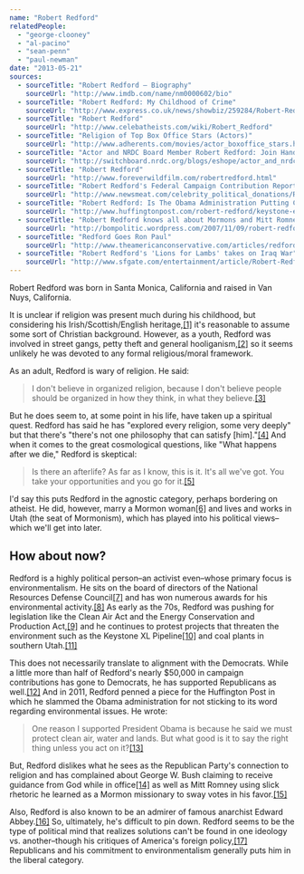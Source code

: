 ```yaml
---
name: "Robert Redford"
relatedPeople:
  - "george-clooney"
  - "al-pacino"
  - "sean-penn"
  - "paul-newman"
date: "2013-05-21"
sources:
  - sourceTitle: "Robert Redford – Biography"
    sourceUrl: "http://www.imdb.com/name/nm0000602/bio"
  - sourceTitle: "Robert Redford: My Childhood of Crime"
    sourceUrl: "http://www.express.co.uk/news/showbiz/259284/Robert-Redford-My-childhood-of-crime"
  - sourceTitle: "Robert Redford"
    sourceUrl: "http://www.celebatheists.com/wiki/Robert_Redford"
  - sourceTitle: "Religion of Top Box Office Stars (Actors)"
    sourceUrl: "http://www.adherents.com/movies/actor_boxoffice_stars.html"
  - sourceTitle: "Actor and NRDC Board Member Robert Redford: Join Hands Around the White House on November 6 to Tell President Obama No to Keystone XL Tar Sands Pipeline"
    sourceUrl: "http://switchboard.nrdc.org/blogs/eshope/actor_and_nrdc_board_member_ro.html"
  - sourceTitle: "Robert Redford"
    sourceUrl: "http://www.foreverwildfilm.com/robertredford.html"
  - sourceTitle: "Robert Redford's Federal Campaign Contribution Report"
    sourceUrl: "http://www.newsmeat.com/celebrity_political_donations/Robert_Redford.php"
  - sourceTitle: "Robert Redford: Is The Obama Administration Putting Corporate Profits Above Public Health"
    sourceUrl: "http://www.huffingtonpost.com/robert-redford/keystone-epa-obama-2012_b_947515.html"
  - sourceTitle: "Robert Redford knows all about Mormons and Mitt Romney"
    sourceUrl: "http://bompolitic.wordpress.com/2007/11/09/robert-redford-knows-all-about-mormons-and-mitt-romney/"
  - sourceTitle: "Redford Goes Ron Paul"
    sourceUrl: "http://www.theamericanconservative.com/articles/redford-goes-ron-paul/"
  - sourceTitle: "Robert Redford's 'Lions for Lambs' takes on Iraq War"
    sourceUrl: "http://www.sfgate.com/entertainment/article/Robert-Redford-s-Lions-for-Lambs-takes-on-Iraq-3301489.php"
---
```


Robert Redford was born in Santa Monica, California and raised in Van Nuys, California.

It is unclear if religion was present much during his childhood, but considering his Irish/Scottish/English heritage,<a class="source-citation" href="#http://www.imdb.com/name/nm0000602/bio" title="Robert Redford – Biography">[1]</a> it's reasonable to assume some sort of Christian background. However, as a youth, Redford was involved in street gangs, petty theft and general hooliganism,<a class="source-citation" href="#http://www.express.co.uk/news/showbiz/259284/Robert-Redford-My-childhood-of-crime" title="Robert Redford: My Childhood of Crime">[2]</a> so it seems unlikely he was devoted to any formal religious/moral framework.

As an adult, Redford is wary of religion. He said:

>I don't believe in organized religion, because I don't believe people should be organized in how they think, in what they believe.<a class="source-citation" href="#http://www.celebatheists.com/wiki/Robert_Redford" title="Robert Redford">[3]</a>

But he does seem to, at some point in his life, have taken up a spiritual quest. Redford has said he has "explored every religion, some very deeply" but that there's "there's not one philosophy that can satisfy [him]."<a class="source-citation" href="#http://www.celebatheists.com/wiki/Robert_Redford" title="Robert Redford">[4]</a> And when it comes to the great cosmological questions, like "What happens after we die," Redford is skeptical:

>Is there an afterlife? As far as I know, this is it. It's all we've got. You take your opportunities and you go for it.<a class="source-citation" href="#http://www.celebatheists.com/wiki/Robert_Redford" title="Robert Redford">[5]</a>

I'd say this puts Redford in the agnostic category, perhaps bordering on atheist. He did, however, marry a Mormon woman<a class="source-citation" href="#http://www.adherents.com/movies/actor_boxoffice_stars.html" title="Religion of Top Box Office Stars (Actors)">[6]</a> and lives and works in Utah (the seat of Mormonism), which has played into his political views–which we'll get into later.


## How about now?

Redford is a highly political person–an activist even–whose primary focus is environmentalism. He sits on the board of directors of the National Resources Defense Council<a class="source-citation" href="#http://switchboard.nrdc.org/blogs/eshope/actor_and_nrdc_board_member_ro.html" title="Actor and NRDC Board Member Robert Redford: Join Hands Around the White House on November 6 to Tell President Obama No to Keystone XL Tar Sands Pipeline">[7]</a> and has won numerous awards for his environmental activity.<a class="source-citation" href="#http://www.foreverwildfilm.com/robertredford.html" title="Robert Redford">[8]</a> As early as the 70s, Redford was pushing for legislation like the Clean Air Act and the Energy Conservation and Production Act,<a class="source-citation" href="#http://www.foreverwildfilm.com/robertredford.html" title="Robert Redford">[9]</a> and he continues to protest projects that threaten the environment such as the Keystone XL Pipeline<a class="source-citation" href="#http://switchboard.nrdc.org/blogs/eshope/actor_and_nrdc_board_member_ro.html" title="Actor and NRDC Board Member Robert Redford: Join Hands Around the White House on November 6 to Tell President Obama No to Keystone XL Tar Sands Pipeline">[10]</a> and coal plants in southern Utah.<a class="source-citation" href="#http://www.foreverwildfilm.com/robertredford.html" title="Robert Redford">[11]</a>

This does not necessarily translate to alignment with the Democrats. While a little more than half of Redford's nearly $50,000 in campaign contributions has gone to Democrats, he has supported Republicans as well.<a class="source-citation" href="#http://www.newsmeat.com/celebrity_political_donations/Robert_Redford.php" title="Robert Redford&apos;s Federal Campaign Contribution Report">[12]</a> And in 2011, Redford penned a piece for the Huffington Post in which he slammed the Obama administration for not sticking to its word regarding environmental issues. He wrote:

>One reason I supported President Obama is because he said we must protect clean air, water and lands. But what good is it to say the right thing unless you act on it?<a class="source-citation" href="#http://www.huffingtonpost.com/robert-redford/keystone-epa-obama-2012_b_947515.html" title="Robert Redford: Is The Obama Administration Putting Corporate Profits Above Public Health">[13]</a>

But, Redford dislikes what he sees as the Republican Party's connection to religion and has complained about George W. Bush claiming to receive guidance from God while in office<a class="source-citation" href="#http://www.celebatheists.com/wiki/Robert_Redford" title="Robert Redford">[14]</a> as well as Mitt Romney using slick rhetoric he learned as a Mormon missionary to sway votes in his favor.<a class="source-citation" href="#http://bompolitic.wordpress.com/2007/11/09/robert-redford-knows-all-about-mormons-and-mitt-romney/" title="Robert Redford knows all about Mormons and Mitt Romney">[15]</a>

Also, Redford is also known to be an admirer of famous anarchist Edward Abbey.<a class="source-citation" href="#http://www.theamericanconservative.com/articles/redford-goes-ron-paul/" title="Redford Goes Ron Paul">[16]</a> So, ultimately, he's difficult to pin down. Redford seems to be the type of political mind that realizes solutions can't be found in one ideology vs. another–though his critiques of America's foreign policy,<a class="source-citation" href="#http://www.sfgate.com/entertainment/article/Robert-Redford-s-Lions-for-Lambs-takes-on-Iraq-3301489.php" title="Robert Redford&apos;s &apos;Lions for Lambs&apos; takes on Iraq War">[17]</a> Republicans and his commitment to environmentalism generally puts him in the liberal category.